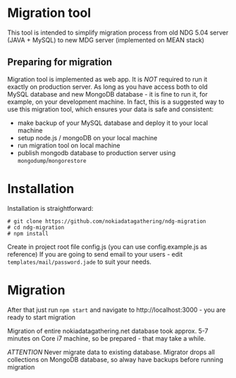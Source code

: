 # Migration tool
This tool is intended to simplify migration process from old NDG 5.04 server (JAVA + MySQL) to new MDG server (implemented on MEAN stack)

## Preparing for migration
Migration tool is implemented as web app. It is _NOT_ required to run it exactly on production server. As long as you have access both to old MySQL database and new MongoDB database - it is fine to run it, for example, on your development machine.
In fact, this is a suggested way to use this migration tool, which ensures your data is safe and consistent:

+ make backup of your MySQL database and deploy it to your local machine
+ setup node.js / mongoDB on your local machine
+ run migration tool on local machine
+ publish mongodb database to production server using ```mongodump```/```mongorestore```

# Installation

Installation is straightforward:
```
# git clone https://github.com/nokiadatagathering/ndg-migration
# cd ndg-migration
# npm install
```

Create in project root file config.js (you can use config.example.js as reference)
If you are going to send email to your users - edit ```templates/mail/password.jade``` to suit your needs.

# Migration

After that just run ```npm start``` and navigate to http://localhost:3000 - you are ready to start migration

Migration of entire nokiadatagathering.net database took approx. 5-7 minutes on Core i7 machine, so be prepared - that may take a while. 

_ATTENTION_ Never migrate data to existing database. Migrator drops all collections on MongoDB database, so alway have backups before running migration
